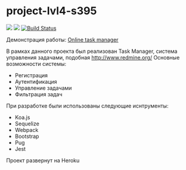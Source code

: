 # project-lvl4-s395
<a href="https://codeclimate.com/github/svyborov/project-lvl4-s395/maintainability"><img src="https://api.codeclimate.com/v1/badges/fc2b51118b7ddf101449/maintainability" /></a>
<a href="https://codeclimate.com/github/svyborov/project-lvl4-s395/test_coverage"><img src="https://api.codeclimate.com/v1/badges/fc2b51118b7ddf101449/test_coverage" /></a>
[![Build Status](https://travis-ci.org/svyborov/project-lvl4-s395.svg?branch=master)](https://travis-ci.org/svyborov/project-lvl4-s395)

Демонстрация работы: [Online task manager](https://still-ocean-69271.herokuapp.com/)

В рамках данного проекта был реализован Task Manager, система управления задачами, подобная http://www.redmine.org/ Основные возможности системы:

- Регистрация
- Аутентификация
- Управление задачами
- Фильтрация задач

При разработке были использованы следующие иснтрументы:
- Koa.js
- Sequelize
- Webpack
- Bootstrap
- Pug
- Jest

Проект развернут на Heroku
